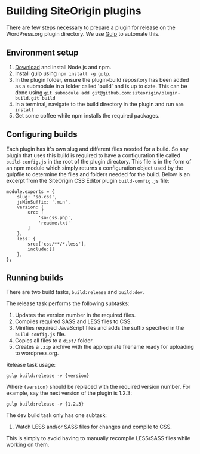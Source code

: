 # Building SiteOrigin plugins
There are few steps necessary to prepare a plugin for release on the WordPress.org plugin directory. We use [Gulp](http://gulpjs.com/) to automate this.

## Environment setup
1. [Download](https://nodejs.org/download/) and install Node.js and npm.
2. Install gulp using `npm install -g gulp`.
3. In the plugin folder, ensure the plugin-build repository has been added as a submodule in a folder called 'build' and is up to date. This can be done using `git submodule add git@github.com:siteorigin/plugin-build.git build`
4. In a terminal, navigate to the build directory in the plugin and run `npm install`
5. Get some coffee while npm installs the required packages.

## Configuring builds
Each plugin has it's own slug and different files needed for a build. So any plugin that uses this build is required to have a configuration file called `build-config.js` in the root of the plugin directory. This file is in the form of an npm module which simply returns a configuration object used by the gulpfile to determine the files and folders needed for the build. Below is an excerpt from the SiteOrigin CSS Editor plugin `build-config.js` file:

```
module.exports = {
    slug: 'so-css',
    jsMinSuffix: '.min',
    version: {
        src: [
            'so-css.php',
            'readme.txt'
        ]
    },
    less: {
        src:['css/**/*.less'],
        include:[]
    },
};
```

## Running builds
There are two build tasks, `build:release` and `build:dev`.

The release task performs the following subtasks:

1. Updates the version number in the required files.
2. Compiles required SASS and LESS files to CSS.
3. Minifies required JavaScript files and adds the suffix specified in the `build-config.js` file.
4. Copies all files to a `dist/` folder.
5. Creates a `.zip` archive with the appropriate filename ready for uploading to wordpress.org.

Release task usage:

`gulp build:release -v {version}`

Where `{version}` should be replaced with the required version number.
For example, say the next version of the plugin is 1.2.3:

`gulp build:release -v {1.2.3}`

The dev build task only has one subtask:

1) Watch LESS and/or SASS files for changes and compile to CSS.

This is simply to avoid having to manually recompile LESS/SASS files while working on them.
